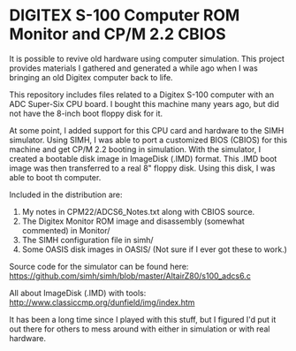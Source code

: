 DIGITEX S-100 Computer ROM Monitor and CP/M 2.2 CBIOS
=====================================================

It is possible to revive old hardware using computer simulation.  This project provides materials I gathered and generated a while ago when I was bringing an old Digitex computer back to life.

This repository includes files related to a Digitex S-100 computer with an ADC Super-Six CPU board.  I bought this machine many years ago, but did not have the 8-inch boot floppy disk for it.

At some point, I added support for this CPU card and hardware to the SIMH simulator.  Using SIMH, I was able to port a customized BIOS (CBIOS) for this machine and get CP/M 2.2 booting in simulation.  With the simulator, I created a bootable disk image in ImageDisk (.IMD) format.  This .IMD boot image was then transferred to a real 8" floppy disk.  Using this disk, I was able to boot th computer.

Included in the distribution are:

1. My notes in CPM22/ADCS6_Notes.txt along with CBIOS source.
2. The Digitex Monitor ROM image and disassembly (somewhat commented) in Monitor/
3. The SIMH configuration file in simh/
4. Some OASIS disk images in OASIS/ (Not sure if I ever got these to work.)

Source code for the simulator can be found here:
https://github.com/simh/simh/blob/master/AltairZ80/s100_adcs6.c

All about ImageDisk (.IMD) with tools:
http://www.classiccmp.org/dunfield/img/index.htm

It has been a long time since I played with this stuff, but I figured I'd put it out there for others to mess around with either in simulation or with real hardware.


